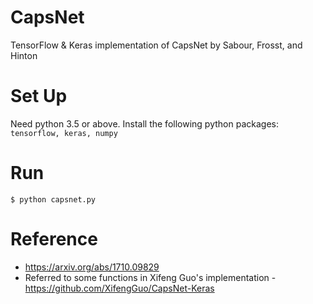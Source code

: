 # CapsNet
TensorFlow & Keras implementation of CapsNet by Sabour, Frosst, and Hinton

# Set Up
Need python 3.5 or above. Install the following python packages: `tensorflow, keras, numpy`

# Run
`$ python capsnet.py`

# Reference
* https://arxiv.org/abs/1710.09829
* Referred to some functions in Xifeng Guo's implementation - https://github.com/XifengGuo/CapsNet-Keras
